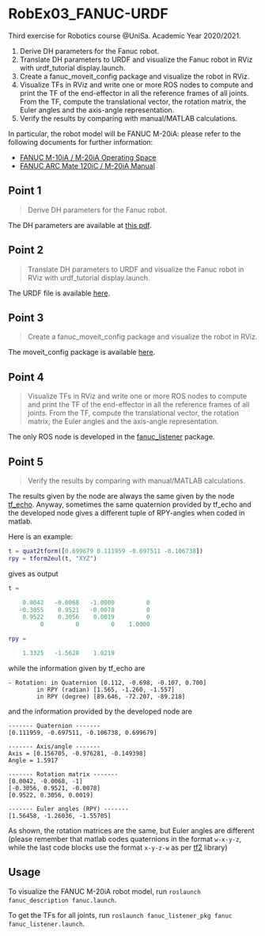 # RobEx03_FANUC-URDF

Third exercise for Robotics course @UniSa. Academic Year 2020/2021.

1. Derive DH parameters for the Fanuc robot.
2. Translate DH parameters to URDF and visualize the Fanuc robot in RViz with urdf_tutorial display.launch.
3. Create a fanuc_moveit_config package and visualize the robot in RViz.
4. Visualize TFs in RViz and write one or more ROS nodes to compute and print the TF of the end-effector in all the reference frames of all joints. From the TF, compute the translational vector, the rotation matrix, the Euler angles and the axis-angle representation.
5. Verify the results by comparing with manual/MATLAB calculations.

In particular, the robot model will be FANUC M-20iA: please refer to the following documents for further information:

* [FANUC M-10iA / M-20iA Operating Space](https://github.com/Robotics2020/RobEx03_FANUC-URDF/blob/master/fanuc_description/doc/FANUC_M-10iA_M-20iA_drawing.pdf)
* [FANUC ARC Mate 120iC / M-20iA Manual](https://github.com/Robotics2020/RobEx03_FANUC-URDF/blob/master/fanuc_description/doc/FANUC_M-20iA_manual.pdf)

## Point 1

> Derive DH parameters for the Fanuc robot.

The DH parameters are available at [this pdf](https://github.com/Robotics2020/RobEx03_FANUC-URDF/blob/master/fanuc_description/doc/FANUC_M-20iA_dh.pdf).

## Point 2

> Translate DH parameters to URDF and visualize the Fanuc robot in RViz with urdf_tutorial display.launch.

The URDF file is available [here](https://github.com/Robotics2020/RobEx03_FANUC-URDF/blob/master/fanuc_description/robot/fanuc_m20ia.xacro).

## Point 3

> Create a fanuc_moveit_config package and visualize the robot in RViz.

The moveit_config package is available [here](https://github.com/Robotics2020/RobEx03_FANUC-URDF/blob/master/fanuc_moveit_config).

## Point 4

> Visualize TFs in RViz and write one or more ROS nodes to compute and print the TF of the end-effector in all the reference frames of all joints. From the TF, compute the translational vector, the rotation matrix, the Euler angles and the axis-angle representation.

The only ROS node is developed in the [fanuc_listener](https://github.com/Robotics2020/RobEx03_FANUC-URDF/blob/master/fanuc_listener_pkg) package.

## Point 5

> Verify the results by comparing with manual/MATLAB calculations.

The results given by the node are always the same given by the node [tf_echo](http://docs.ros.org/en/melodic/api/tf/html/c++/tf__echo_8cpp_source.html). Anyway, sometimes the same quaternion provided by tf_echo and the developed node gives a different tuple of RPY-angles when coded in matlab.

Here is an example:

```matlab
t = quat2tform([0.699679 0.111959 -0.697511 -0.106738])
rpy = tform2eul(t, "XYZ")
```

gives as output

```matlab
t =

    0.0042   -0.0068   -1.0000         0
   -0.3055    0.9521   -0.0078         0
    0.9522    0.3056    0.0019         0
         0         0         0    1.0000

rpy =

    1.3325   -1.5628    1.0219
```

while the information given by tf_echo are

```text
- Rotation: in Quaternion [0.112, -0.698, -0.107, 0.700]
        in RPY (radian) [1.565, -1.260, -1.557]
        in RPY (degree) [89.646, -72.207, -89.218]
```

and the information provided by the developed node are

```text
------- Quaternion -------
[0.111959, -0.697511, -0.106738, 0.699679]

------- Axis/angle -------
Axis = [0.156705, -0.976281, -0.149398]
Angle = 1.5917

------- Rotation matrix -------
[0.0042, -0.0068, -1]
[-0.3056, 0.9521, -0.0078]
[0.9522, 0.3056, 0.0019]

------- Euler angles (RPY) -------
[1.56458, -1.26036, -1.55705]
```

As shown, the rotation matrices are the same, but Euler angles are different (please remember that matlab codes quaternions in the format `w-x-y-z`, while the last code blocks use the format `x-y-z-w` as per [tf2](https://docs.ros.org/en/melodic/api/tf2/html/namespacetf2.html) library)

## Usage

To visualize the FANUC M-20iA robot model, run `roslaunch fanuc_description fanuc.launch`.

To get the TFs for all joints, run `roslaunch fanuc_listener_pkg fanuc fanuc_listener.launch`.
